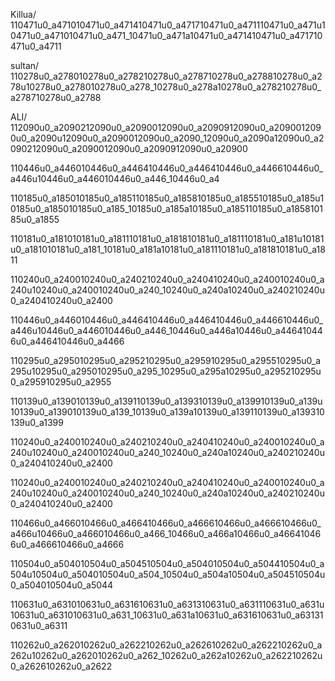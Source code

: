Killua/
110471u0_a471010471u0_a471410471u0_a471710471u0_a471110471u0_a471u10471u0_a471010471u0_a471_10471u0_a471a10471u0_a471410471u0_a471710471u0_a4711

sultan/
110278u0_a278010278u0_a278210278u0_a278710278u0_a278810278u0_a278u10278u0_a278010278u0_a278_10278u0_a278a10278u0_a278210278u0_a278710278u0_a2788

ALI/
112090u0_a2090212090u0_a2090012090u0_a2090912090u0_a2090012090u0_a2090u12090u0_a2090012090u0_a2090_12090u0_a2090a12090u0_a2090212090u0_a2090012090u0_a2090912090u0_a20900

110446u0_a446010446u0_a446410446u0_a446410446u0_a446610446u0_a446u10446u0_a446010446u0_a446_10446u0_a4

110185u0_a185010185u0_a185110185u0_a185810185u0_a185510185u0_a185u10185u0_a185010185u0_a185_10185u0_a185a10185u0_a185110185u0_a185810185u0_a1855

110181u0_a181010181u0_a181110181u0_a181810181u0_a181110181u0_a181u10181u0_a181010181u0_a181_10181u0_a181a10181u0_a181110181u0_a181810181u0_a1811

110240u0_a240010240u0_a240210240u0_a240410240u0_a240010240u0_a240u10240u0_a240010240u0_a240_10240u0_a240a10240u0_a240210240u0_a240410240u0_a2400


110446u0_a446010446u0_a446410446u0_a446410446u0_a446610446u0_a446u10446u0_a446010446u0_a446_10446u0_a446a10446u0_a446410446u0_a446410446u0_a4466


110295u0_a295010295u0_a295210295u0_a295910295u0_a295510295u0_a295u10295u0_a295010295u0_a295_10295u0_a295a10295u0_a295210295u0_a295910295u0_a2955


110139u0_a139010139u0_a139110139u0_a139310139u0_a139910139u0_a139u10139u0_a139010139u0_a139_10139u0_a139a10139u0_a139110139u0_a139310139u0_a1399


110240u0_a240010240u0_a240210240u0_a240410240u0_a240010240u0_a240u10240u0_a240010240u0_a240_10240u0_a240a10240u0_a240210240u0_a240410240u0_a2400


110240u0_a240010240u0_a240210240u0_a240410240u0_a240010240u0_a240u10240u0_a240010240u0_a240_10240u0_a240a10240u0_a240210240u0_a240410240u0_a2400


110466u0_a466010466u0_a466410466u0_a466610466u0_a466610466u0_a466u10466u0_a466010466u0_a466_10466u0_a466a10466u0_a466410466u0_a466610466u0_a4666


110504u0_a504010504u0_a504510504u0_a504010504u0_a504410504u0_a504u10504u0_a504010504u0_a504_10504u0_a504a10504u0_a504510504u0_a504010504u0_a5044


110631u0_a631010631u0_a631610631u0_a631310631u0_a631110631u0_a631u10631u0_a631010631u0_a631_10631u0_a631a10631u0_a631610631u0_a631310631u0_a6311


110262u0_a262010262u0_a262210262u0_a262610262u0_a262210262u0_a262u10262u0_a262010262u0_a262_10262u0_a262a10262u0_a262210262u0_a262610262u0_a2622
